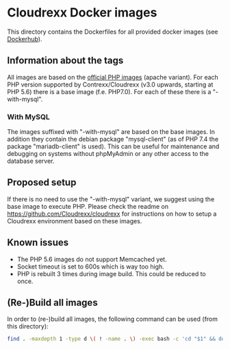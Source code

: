 # Cloudrexx Docker images #
This directory contains the Dockerfiles for all provided docker images (see [Dockerhub](https://hub.docker.com/r/cloudrexx/web/tags/)).

## Information about the tags ##
All images are based on the [official PHP images](https://hub.docker.com/_/php/) (apache variant). For each PHP version supported by Contrexx/Cloudrexx (v3.0 upwards, starting at PHP 5.6) there is a base image (f.e. PHP7.0). For each of these there is a "-with-mysql".

### With MySQL ###
The images suffixed with "-with-mysql" are based on the base images. In addition they contain the debian package "mysql-client" (as of PHP 7.4 the package "mariadb-client" is used). This can be useful for maintenance and debugging on systems without phpMyAdmin or any other access to the database server.

## Proposed setup ##
If there is no need to use the "-with-mysql" variant, we suggest using the base image to execute PHP. Please check the readme on https://github.com/Cloudrexx/cloudrexx for instructions on how to setup a Cloudrexx environment based on these images.

## Known issues ##
* The PHP 5.6 images do not support Memcached yet.
* Socket timeout is set to 600s which is way too high.
* PHP is rebuilt 3 times during image build. This could be reduced to once.

## (Re-)Build all images ##
In order to (re-)build all images, the following command can be used (from this directory):
```bash
find . -maxdepth 1 -type d \( ! -name . \) -exec bash -c 'cd "$1" && docker build -t cloudrexx/web:${1:2} .' _ {} \;
```
